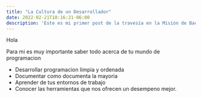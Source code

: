 ```yaml
---
title: "La Cultura de un Desarrollador"
date: 2022-02-21T18:16:21-06:00
description: 'Este es mi primer post de la travesía en la Misión de Backend con Node JS de Launch X.'
---
```


Hola 

Para mi es muy importante saber todo acerca de tu mundo de programacion

- Desarrollar programacion limpia y ordenada
- Documentar como documenta la mayoria
- Aprender de tus entornos de trabajo
- Conocer las herramientas que nos ofrecen un desempeno mejor.
